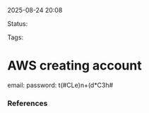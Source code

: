 2025-08-24 20:08

Status:

Tags:

# AWS creating account
email: 
password: t(#CLe)n+(d*C3h#





### References
